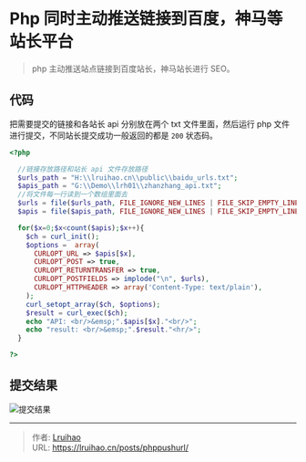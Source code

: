 # Php 同时主动推送链接到百度，神马等站长平台


> php 主动推送站点链接到百度站长，神马站长进行 SEO。

<!--more-->

## 代码

把需要提交的链接和各站长 api 分别放在两个 txt 文件里面，然后运行 php 文件进行提交，不同站长提交成功一般返回的都是 `200` 状态码。

```php
<?php

  //链接存放路径和站长 api 文件存放路径
  $urls_path = "H:\\lruihao.cn\\public\\baidu_urls.txt";
  $apis_path = "G:\\Demo\\lrh01\\zhanzhang_api.txt";
  //将文件每一行读到一个数组里面去
  $urls = file($urls_path, FILE_IGNORE_NEW_LINES | FILE_SKIP_EMPTY_LINES);
  $apis = file($apis_path, FILE_IGNORE_NEW_LINES | FILE_SKIP_EMPTY_LINES);

  for($x=0;$x<count($apis);$x++){
    $ch = curl_init();
    $options =  array(
      CURLOPT_URL => $apis[$x],
      CURLOPT_POST => true,
      CURLOPT_RETURNTRANSFER => true,
      CURLOPT_POSTFIELDS => implode("\n", $urls),
      CURLOPT_HTTPHEADER => array('Content-Type: text/plain'),
    );
    curl_setopt_array($ch, $options);
    $result = curl_exec($ch);
    echo "API: <br/>&emsp;".$apis[$x]."<br/>";
    echo "result: <br/>&emsp;".$result."<hr/>";
  }

?>
```

## 提交结果

![提交结果](images/result.png)


---

> 作者: [Lruihao](https://github.com/Lruihao)  
> URL: https://lruihao.cn/posts/phppushurl/  

